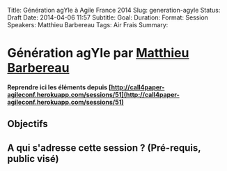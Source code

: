 Title: Génération agYle à Agile France 2014 
Slug: generation-agyle
Status: Draft
Date: 2014-04-06 11:57
Subtitle: 
Goal: 
Duration: 
Format: Session
Speakers: Matthieu Barbereau
Tags: Air Frais
Summary: 


# Génération agYle par [Matthieu Barbereau](../bios/matthieu-barbereau.html)

**Reprendre ici les éléments depuis [http://call4paper-agileconf.herokuapp.com/sessions/51](http://call4paper-agileconf.herokuapp.com/sessions/51)**
## Objectifs

## A qui s'adresse cette session ? (Pré-requis, public visé)


